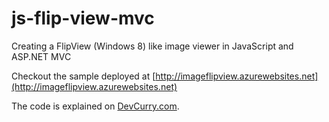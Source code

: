 js-flip-view-mvc
================

Creating a FlipView (Windows 8) like image viewer in JavaScript and ASP.NET MVC

Checkout the sample deployed at [http://imageflipview.azurewebsites.net](http://imageflipview.azurewebsites.net)

The code is explained on [DevCurry.com](http://www.devcurry.com/2013/05/image-flip-viewer-web-api-knockout.html).

